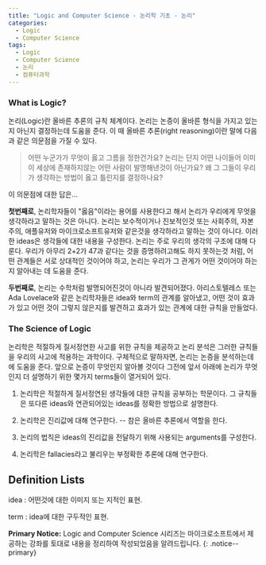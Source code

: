 ```yaml
---
title: "Logic and Computer Science - 논리학 기초 - 논리"
categories:
  - Logic
  - Computer Science
tags:
  - Logic
  - Computer Science
  - 논리
  - 컴퓨터과학
---
```

### What is Logic?
논리(Logic)란 올바른 추론의 규칙 체계이다. 논리는 논증이 올바른 형식을 가지고 있는지 아닌지 결정하는데 도움을 준다. 이 때 올바른 추론(right reasoning)이란 말에 다음과 같은 의문점을 가질 수 있다.

> 어떤 누군가가 무엇이 옳고 그름을 정한건가요? 논리는 단지 어떤 나이들어 이미 이 세상에 존재하지않는 어떤 사람이 발명해낸것이 아닌가요? 왜 그 그들이 우리가 생각하는 방법이 옳고 틀린지를 결정하나요?

이 의문점에 대한 답은...

**첫번째로**, 논리학자들이 "옳음"이라는 용어를 사용한다고 해서 논리가 우리에게 무엇을 생각하라고 말하는 것은 아니다. 논리는 보수적이거나 진보적인것 또는 사회주의, 자본주의, 애플유저와 마이크로소프트유저와 같은것을 생각하라고 말하는 것이 아니다. 이러한 ideas은 생각들에 대한 내용을 구성한다. 논리는 주로 우리의 생각의 구조에 대해 다룬다. 우리가 아무리 2+2가 47과 같다는 것을 증명하려고해도 하지 못하는것 처럼, 어떤 관계들은 서로 상대적인 것이어야 하고, 논리는 우리가 그 관게가 어떤 것이어야 하는지 알아내는 데 도움을 준다.

**두번째로**, 논리는 수학처럼 발명되어진것이 아니라 발견되어졌다. 아리스토텔레스 또는 Ada Lovelace와 같은 논리학자들은 idea와 term의 관계를 알아냈고, 어떤 것이 효과가 있고 어떤 것이 그렇지 않은지를 발견하고 효과가 있는 관계에 대한 규칙을 만들었다.

### The Science of Logic

논리학은 적절하게 질서정연한 사고를 위한 규칙을 제공하고 논리 분석은 그러한 규칙들을 우리의 사고에 적용하는 과학이다. 구체적으로 말하자면, 논리는 논증을 분석하는데에 도움을 준다. 앞으로 논증이 무엇인지 알아볼 것이다 그전에 앞서 아래에 논리가 무엇인지 더 설명하기 위한 몇가지 terms들이 열거되어 있다.

1. 논리학은 적절하게 질서정연된 생각들에 대한 규칙을 공부하는 학문이다. 그 규칙들은 또다른 ideas와 연관되어있는 ideas를 정확한 방법으로 설명한다.

2. 논리학은 진리값에 대해 연구한다. -- 참은 올바른 추론에서 역할을 한다.

3. 논리의 법칙은 ideas의 진리값을 전달하기 위해 사용되는 arguments를 구성한다.

4. 논리학은 fallacies라고 불리우는 부정확한 추론에 대해 연구한다.



## Definition Lists

idea
:   어떤것에 대한 이미지 또는 지적인 표현.

term
:   idea에 대한 구두적인 표현.

**Primary Notice:** Logic and Computer Science 시리즈는 마이크로소프트에서 제공하는 강좌를 토대로 내용을 정리하여 작성되었음을 알려드립니다.
{: .notice--primary}
